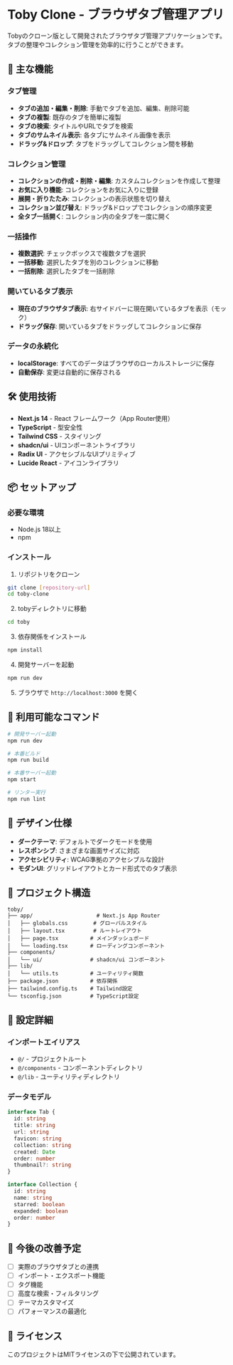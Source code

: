 # Toby Clone - ブラウザタブ管理アプリ

Tobyのクローン版として開発されたブラウザタブ管理アプリケーションです。タブの整理やコレクション管理を効率的に行うことができます。

## 🚀 主な機能

### タブ管理

- **タブの追加・編集・削除**: 手動でタブを追加、編集、削除可能
- **タブの複製**: 既存のタブを簡単に複製
- **タブの検索**: タイトルやURLでタブを検索
- **タブのサムネイル表示**: 各タブにサムネイル画像を表示
- **ドラッグ&ドロップ**: タブをドラッグしてコレクション間を移動

### コレクション管理

- **コレクションの作成・削除・編集**: カスタムコレクションを作成して整理
- **お気に入り機能**: コレクションをお気に入りに登録
- **展開・折りたたみ**: コレクションの表示状態を切り替え
- **コレクション並び替え**: ドラッグ&ドロップでコレクションの順序変更
- **全タブ一括開く**: コレクション内の全タブを一度に開く

### 一括操作

- **複数選択**: チェックボックスで複数タブを選択
- **一括移動**: 選択したタブを別のコレクションに移動
- **一括削除**: 選択したタブを一括削除

### 開いているタブ表示

- **現在のブラウザタブ表示**: 右サイドバーに現在開いているタブを表示（モック）
- **ドラッグ保存**: 開いているタブをドラッグしてコレクションに保存

### データの永続化

- **localStorage**: すべてのデータはブラウザのローカルストレージに保存
- **自動保存**: 変更は自動的に保存される

## 🛠️ 使用技術

- **Next.js 14** - React フレームワーク（App Router使用）
- **TypeScript** - 型安全性
- **Tailwind CSS** - スタイリング
- **shadcn/ui** - UIコンポーネントライブラリ
- **Radix UI** - アクセシブルなUIプリミティブ
- **Lucide React** - アイコンライブラリ

## 📦 セットアップ

### 必要な環境

- Node.js 18以上
- npm

### インストール

1. リポジトリをクローン

```bash
git clone [repository-url]
cd toby-clone
```

2. tobyディレクトリに移動

```bash
cd toby
```

3. 依存関係をインストール

```bash
npm install
```

4. 開発サーバーを起動

```bash
npm run dev
```

5. ブラウザで `http://localhost:3000` を開く

## 📝 利用可能なコマンド

```bash
# 開発サーバー起動
npm run dev

# 本番ビルド
npm run build

# 本番サーバー起動
npm start

# リンター実行
npm run lint
```

## 🎨 デザイン仕様

- **ダークテーマ**: デフォルトでダークモードを使用
- **レスポンシブ**: さまざまな画面サイズに対応
- **アクセシビリティ**: WCAG準拠のアクセシブルな設計
- **モダンUI**: グリッドレイアウトとカード形式でのタブ表示

## 📂 プロジェクト構造

```
toby/
├── app/                    # Next.js App Router
│   ├── globals.css        # グローバルスタイル
│   ├── layout.tsx         # ルートレイアウト
│   ├── page.tsx          # メインダッシュボード
│   └── loading.tsx       # ローディングコンポーネント
├── components/
│   └── ui/               # shadcn/ui コンポーネント
├── lib/
│   └── utils.ts          # ユーティリティ関数
├── package.json          # 依存関係
├── tailwind.config.ts    # Tailwind設定
└── tsconfig.json         # TypeScript設定
```

## 🔧 設定詳細

### インポートエイリアス

- `@/` - プロジェクトルート
- `@/components` - コンポーネントディレクトリ
- `@/lib` - ユーティリティディレクトリ

### データモデル

```typescript
interface Tab {
  id: string
  title: string
  url: string
  favicon: string
  collection: string
  created: Date
  order: number
  thumbnail?: string
}

interface Collection {
  id: string
  name: string
  starred: boolean
  expanded: boolean
  order: number
}
```

## 🚧 今後の改善予定

- [ ] 実際のブラウザタブとの連携
- [ ] インポート・エクスポート機能
- [ ] タグ機能
- [ ] 高度な検索・フィルタリング
- [ ] テーマカスタマイズ
- [ ] パフォーマンスの最適化

## 📄 ライセンス

このプロジェクトはMITライセンスの下で公開されています。
